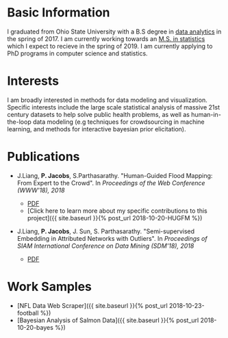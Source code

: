 # Basic Information

I graduated from Ohio State University with a B.S degree in [data analytics](https://data-analytics.osu.edu) in the spring of 2017. I am currently working towards an [M.S. in statistics](https://stat.osu.edu) which I expect to recieve in the spring of 2019. I am currently applying to PhD programs in computer science and statistics.

# Interests

I am broadly interested in methods for data modeling and visualization. Specific interests include the large scale statistical analysis of massive 21st century datasets to help solve public health problems, as well as human-in-the-loop data modeling (e.g techniques for crowdsourcing in machine learning, and methods for interactive bayesian prior elicitation).

# Publications

* J.Liang, **P. Jacobs**, S.Parthasarathy. "Human-Guided Flood Mapping: From Expert to the Crowd". In *Proceedings of the Web Conference (WWW'18), 2018*
	* [PDF](/assets/CHUG_FM.pdf)
	* [Click here to learn more about my specific contributions to this project]({{ site.baseurl }}{% post_url 2018-10-20-HUGFM %})

* J.Liang, **P. Jacobs**, J. Sun, S. Parthasarathy. "Semi-supervised Embedding in Attributed Networks with Outliers". In *Proceedings of SIAM International Conference on Data Mining (SDM'18), 2018*
	* [PDF](https://arxiv.org/pdf/1703.08100.pdf)

<!---
# Ideas

* [Project Idea 1]({{ site.baseurl }}{% post_url 2018-10-20-idea1 %})
* [Project Idea 2]({{ site.baseurl }}{% post_url 2018-10-21-idea2 %})
--->

# Work Samples

* [NFL Data Web Scraper]({{ site.baseurl }}{% post_url 2018-10-23-football %})
* [Bayesian Analysis of Salmon Data]({{ site.baseurl }}{% post_url 2018-10-20-bayes %})

